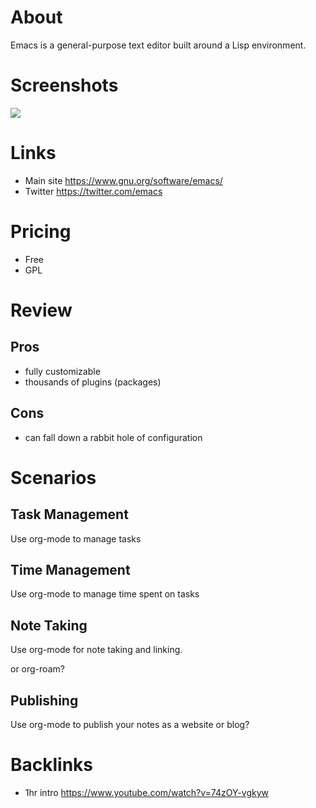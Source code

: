 # About

Emacs is a general-purpose text editor built around a Lisp environment.

# Screenshots

![](https://www.gnu.org/software/emacs/images/teaser.png)

# Links

- Main site https://www.gnu.org/software/emacs/
- Twitter https://twitter.com/emacs

# Pricing

- Free
- GPL

# Review

## Pros

- fully customizable
- thousands of plugins (packages)

## Cons

- can fall down a rabbit hole of configuration

# Scenarios

## Task Management

Use org-mode to manage tasks

## Time Management

Use org-mode to manage time spent on tasks

## Note Taking

Use org-mode for note taking and linking.

or org-roam?

## Publishing

Use org-mode to publish your notes as a website or blog?

# Backlinks

- 1hr intro https://www.youtube.com/watch?v=74zOY-vgkyw

